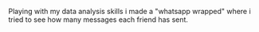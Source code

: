 Playing with my data analysis skills i made a "whatsapp wrapped" where i tried to see how many messages each friend has sent. 
